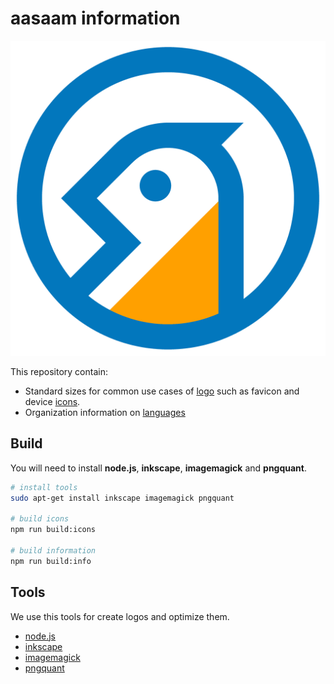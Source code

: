 # aasaam information

![aasaam software development logo](./logo/aasaam.png "aasaam software development logo")

This repository contain:

* Standard sizes for common use cases of [logo](./logo) such as favicon and device [icons](./logo/icons).
* Organization information on [languages](./info/info/languages.json)

## Build

You will need to install **node.js**, **inkscape**, **imagemagick** and **pngquant**.

```bash
# install tools
sudo apt-get install inkscape imagemagick pngquant

# build icons
npm run build:icons

# build information
npm run build:info
```

## Tools

We use this tools for create logos and optimize them.

* [node.js](https://nodejs.org/)
* [inkscape](https://inkscape.org/)
* [imagemagick](https://imagemagick.org/)
* [pngquant](https://pngquant.org/)
